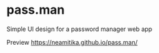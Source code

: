 # pass.man
Simple UI design for a password manager web app

Preview
https://neamitika.github.io/pass.man/ 


